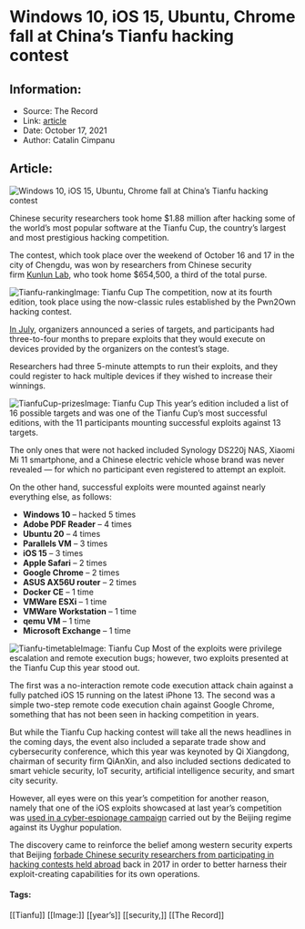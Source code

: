 # Windows 10, iOS 15, Ubuntu, Chrome fall at China’s Tianfu hacking contest
### 

## Information:
+ Source: The Record
+ Link: [article](https://therecord.media/windows-10-ios-15-ubuntu-chrome-fall-at-chinas-tianfu-hacking-contest/)
+ Date: October 17, 2021
+ Author: Catalin Cimpanu


## Article:
![Windows 10, iOS 15, Ubuntu, Chrome fall at China’s Tianfu hacking contest](https://therecord.media/wp-content/uploads/2021/10/TianfuCup2021.jpg)

Chinese security researchers took home $1.88 million after hacking some of the world’s most popular software at the Tianfu Cup, the country’s largest and most prestigious hacking competition.


The contest, which took place over the weekend of October 16 and 17 in the city of Chengdu, was won by researchers from Chinese security firm [Kunlun Lab](https://www.cyberkl.com), who took home $654,500, a third of the total purse.


![Tianfu-ranking](https://www-therecord.recfut.com/wp-content/uploads/2021/10/Tianfu-ranking.jpg)Image: Tianfu Cup
The competition, now at its fourth edition, took place using the now-classic rules established by the Pwn2Own hacking contest.


[In July](https://twitter.com/TianfuCup/status/1415603171112542211), organizers announced a series of targets, and participants had three-to-four months to prepare exploits that they would execute on devices provided by the organizers on the contest’s stage.


Researchers had three 5-minute attempts to run their exploits, and they could register to hack multiple devices if they wished to increase their winnings.


![TianfuCup-prizes](https://www-therecord.recfut.com/wp-content/uploads/2021/10/TianfuCup-prizes.png)Image: Tianfu Cup
This year’s edition included a list of 16 possible targets and was one of the Tianfu Cup’s most successful editions, with the 11 participants mounting successful exploits against 13 targets.


The only ones that were not hacked included Synology DS220j NAS, Xiaomi Mi 11 smartphone, and a Chinese electric vehicle whose brand was never revealed — for which no participant even registered to attempt an exploit.


On the other hand, successful exploits were mounted against nearly everything else, as follows:


* **Windows 10** – hacked 5 times
* **Adobe PDF Reader** – 4 times
* **Ubuntu 20** – 4 times
* **Parallels VM** – 3 times
* **iOS 15** – 3 times
* **Apple Safari** – 2 times
* **Google Chrome** – 2 times
* **ASUS AX56U router** – 2 times
* **Docker CE** – 1 time
* **VMWare ESXi** – 1 time
* **VMWare Workstation** – 1 time
* **qemu VM** – 1 time
* **Microsoft Exchange** – 1 time


![Tianfu-timetable](https://www-therecord.recfut.com/wp-content/uploads/2021/10/Tianfu-timetable-1024x527.jpg)Image: Tianfu Cup
Most of the exploits were privilege escalation and remote execution bugs; however, two exploits presented at the Tianfu Cup this year stood out.


The first was a no-interaction remote code execution attack chain against a fully patched iOS 15 running on the latest iPhone 13. The second was a simple two-step remote code execution chain against Google Chrome, something that has not been seen in hacking competition in years.








But while the Tianfu Cup hacking contest will take all the news headlines in the coming days, the event also included a separate trade show and cybersecurity conference, which this year was keynoted by Qi Xiangdong, chairman of security firm QiAnXin, and also included sections dedicated to smart vehicle security, IoT security, artificial intelligence security, and smart city security.


However, all eyes were on this year’s competition for another reason, namely that one of the iOS exploits showcased at last year’s competition was [used in a cyber-espionage campaign](https://www.technologyreview.com/2021/05/06/1024621/china-apple-spy-uyghur-hacker-tianfu/) carried out by the Beijing regime against its Uyghur population.


The discovery came to reinforce the belief among western security experts that Beijing [forbade Chinese security researchers from participating in hacking contests held abroad](https://www.cyberscoop.com/pwn2own-chinese-researchers-360-technologies-trend-micro/) back in 2017 in order to better harness their exploit-creating capabilities for its own operations.





#### Tags:
[[Tianfu]] [[Image:]] [[year’s]] [[security,]] [[The Record]]
